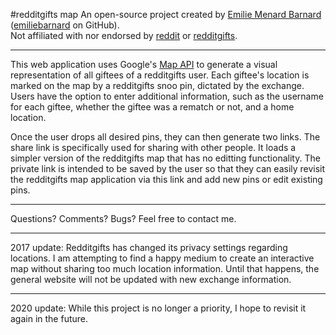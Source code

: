 #redditgifts map
An open-source project created by [Emilie Menard Barnard](http://embarnard.com) \([emiliebarnard](http://emiliebarnard.github.io) on GitHub\).
<br>Not affiliated with nor endorsed by [reddit](http://reddit.com) or [redditgifts](http://redditgifts.com).
***
This web application uses Google's [Map API](https://developers.google.com/maps/) to generate a visual representation of all giftees of a redditgifts user. Each giftee's location is marked on the map by a redditgifts snoo pin, dictated by the exchange. Users have the option to enter additional information, such as the username for each giftee, whether the giftee was a rematch or not, and a home location.

Once the user drops all desired pins, they can then generate two links. The share link is specifically used for sharing with other people. It loads a simpler version of the redditgifts map that has no editting functionality. The private link is intended to be saved by the user so that they can easily revisit the redditgifts map application via this link and add new pins or edit existing pins.
***
Questions? Comments? Bugs? Feel free to contact me.
***
2017 update: Redditgifts has changed its privacy settings regarding locations. I am attempting to find a happy medium to create an interactive map without sharing too much location information. Until that happens, the general website will not be updated with new exchange information.
***
2020 update: While this project is no longer a priority, I hope to revisit it again in the future.
